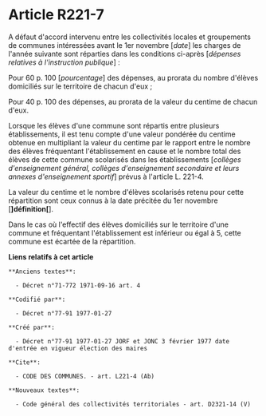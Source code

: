 # Article R221-7

A défaut d'accord intervenu entre les collectivités locales et groupements de communes intéressées avant le 1er novembre
[*date*] les charges de l'année suivante sont réparties dans les conditions ci-après [*dépenses relatives à l'instruction
publique*] :

Pour 60 p. 100 [*pourcentage*] des dépenses, au prorata du nombre d'élèves domiciliés sur le territoire de chacun d'eux ; 

Pour 40 p. 100 des dépenses, au prorata de la valeur du centime de chacun d'eux. 

Lorsque les élèves d'une commune sont répartis entre plusieurs établissements, il est tenu compte d'une valeur pondérée du
centime obtenue en multipliant la valeur du centime par le rapport entre le nombre des élèves fréquentant l'établissement en
cause et le nombre total des élèves de cette commune scolarisés dans les établissements [*collèges d'enseignement général,
collèges d'enseignement secondaire et leurs annexes d'enseignement sportif*] prévus à l'article L. 221-4. 

La valeur du centime et le nombre d'élèves scolarisés retenu pour cette répartition sont ceux connus à la date précitée du
1er novembre [**]définition[**]. 

Dans le cas où l'effectif des élèves domiciliés sur le territoire d'une commune et fréquentant l'établissement est inférieur
ou égal à 5, cette commune est écartée de la répartition.

**Liens relatifs à cet article**

	**Anciens textes**:

	  - Décret n°71-772 1971-09-16 art. 4

	**Codifié par**:

	  - Décret n°77-91 1977-01-27

	**Créé par**:

	  - Décret n°77-91 1977-01-27 JORF et JONC 3 février 1977 date d'entrée en vigueur élection des maires

	**Cite**:

	  - CODE DES COMMUNES. - art. L221-4 (Ab)

	**Nouveaux textes**:

	  - Code général des collectivités territoriales - art. D2321-14 (V)
